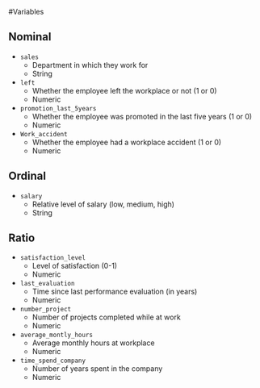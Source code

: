 #Variables

## Nominal
- `sales`
  - Department in which they work for
  - String
- `left`
  - Whether the employee left the workplace or not (1 or 0)
  - Numeric
- `promotion_last_5years`
  - Whether the employee was promoted in the last five years (1 or 0)
  - Numeric
- `Work_accident`
  - Whether the employee had a workplace accident (1 or 0)
  - Numeric

## Ordinal
- `salary`
  - Relative level of salary (low, medium, high)
  - String

## Ratio
- `satisfaction_level`
  - Level of satisfaction (0-1)
  - Numeric
- `last_evaluation`
  - Time since last performance evaluation (in years)
  - Numeric
- `number_project`
  - Number of projects completed while at work
  - Numeric
- `average_montly_hours`
  - Average monthly hours at workplace
  - Numeric
- `time_spend_company`
  - Number of years spent in the company
  - Numeric
